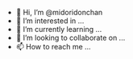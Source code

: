 - 👋 Hi, I’m @midoridonchan
- 👀 I’m interested in ...
- 🌱 I’m currently learning ...
- 💞️ I’m looking to collaborate on ...
- 📫 How to reach me ...

<!---
midoridonchan/midoridonchan is a ✨ special ✨ repository because its `README.md` (this file) appears on your GitHub profile.
You can click the Preview link to take a look at your changes.
--->
